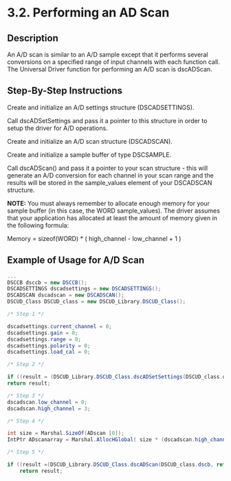 # 3.2.	Performing an AD Scan

## **Description**

An A/D scan is similar to an A/D sample except that it performs several conversions on a specified range of input channels with each function call. The Universal Driver function for performing an A/D scan is dscADScan.

## **Step-By-Step Instructions**

Create and initialize an A/D settings structure (DSCADSETTINGS).

Call dscADSetSettings and pass it a pointer to this structure in order to setup the driver for A/D operations.

Create and initialize an A/D scan structure (DSCADSCAN).

Create and initialize a sample buffer of type DSCSAMPLE.

Call dscADScan() and pass it a pointer to your scan structure - this will generate an A/D conversion for each channel in your scan range and the results will be stored in the sample\_values element of your DSCADSCAN structure.

**NOTE:** You must always remember to allocate enough memory for your sample buffer (in this case, the WORD sample\_values). The driver assumes that your application has allocated at least the amount of memory given in the following formula:

Memory = sizeof(WORD) \* ( high\_channel - low\_channel + 1 )

## **Example of Usage for A/D Scan**

```csharp
...
DSCCB dsccb = new DSCCB();
DSCADSETTINGS dscadsettings = new DSCADSETTINGS(); 
DSCADSCAN dscadscan = new DSCADSCAN();
DSCUD_Class DSCUD_class = new DSCUD_Library.DSCUD_Class();

/* Step 1 */

dscadsettings.current_channel = 0;
dscadsettings.gain = 0;
dscadsettings.range = 0;
dscadsettings.polarity = 0;
dscadsettings.load_cal = 0;

/* Step 2 */

if ((result = (DSCUD_Library.DSCUD_Class.dscADSetSettings(DSCUD_class.dscb, ref dscadsettings) ) != DSCUD_class.DE_NONE)
return result;

/* Step 3 */
dscadscan.low_channel = 0;
dscadscan.high_channel = 3;

/* Step 4 */

int size = Marshal.SizeOf(ADscan [0]);
IntPtr ADscanarray = Marshal.AllocHGlobal( size * (dscadscan.high_channel - dscadscan.low_channel + 1) );

/* Step 5 */

if ((result =(DSCUD_Library.DSCUD_Class.dscADScan(DSCUD_class.dscb, ref dscadscan, scanarray)) != DSCUD_class.DE_NONE )
	return result;

```
